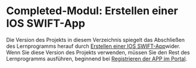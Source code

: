 # <a name="completed-module-create-an-ios-swift-app"></a>Completed-Modul: Erstellen einer IOS SWIFT-App

Die Version des Projekts in diesem Verzeichnis spiegelt das Abschließen des Lernprogramms herauf durch [Erstellen einer IOS SWIFT-App](https://docs.microsoft.com/graph/tutorials/ios-swift?tutorial-step=1)wider. Wenn Sie diese Version des Projekts verwenden, müssen Sie den Rest des Lernprogramms ausführen, beginnend bei [Registrieren der APP im Portal](https://docs.microsoft.com/graph/tutorials/ios-swift?tutorial-step=2).
